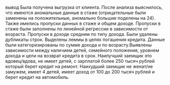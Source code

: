 вывод
Была получена выгрузка от клиента. После анализа выяснилось, что имеются аномальные данные в стаже (отрицательные были заменены на положительные, аномально большие поделены на 24). Также имелись пропуски данных в стаже и общем доходе. Пропуски в стаже были заполнены по линейной регрессии в зависимости от возраста. Пропуски в доходе средним по типу дохода. Были удалены дубликаты строк. Выделены леммы в целях погашения кредита. Данные были категоризированы по сумме дохода и по возрасту.Выявлены зависимости между наличием детей, семейного положения, уровнем дохода и цели на возврат кредита в срок. Наилучший заемщик это вдовец/вдова, не имеет детей, с зарплатой более 250 тысяч рублей который берет кредит на ремонт. Наихудший заемщик не женат/не замужем, имеет 4 детей, имеет доход от 100 до 200 тысяч рублей и берет кредит на автомобиль.
